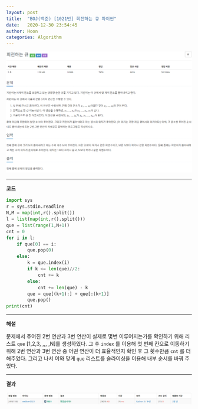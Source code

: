 ```yaml
---
layout: post
title:  "BOJ(백준) [1021번] 회전하는 큐 파이썬"
date:   2020-12-30 23:54:45
author: Hoon
categories: Algorithm
---
```


![회전하는큐문제.PNG](https://github.com/hoon-923/hoon-923.github.io/blob/main/_images/Algorithm/BOJ/1021/%ED%9A%8C%EC%A0%84%ED%95%98%EB%8A%94%ED%81%90%EB%AC%B8%EC%A0%9C.PNG?raw=true)

-----

**코드**

~~~python
import sys
r = sys.stdin.readline
N,M = map(int,r().split())
l = list(map(int,r().split()))
que = list(range(1,N+1))
cnt = 0
for i in l:
	if que[0] == i:
		que.pop(0)
	else:
		k = que.index(i)
		if k <= len(que)//2:
			cnt += k
		else:
			cnt += len(que) - k
		que = que[(k+1):] + que[:(k+1)]
		que.pop()
print(cnt)
~~~

----

**해설**

문제에서 주어진 2번 연산과 3번 연산이 실제로 몇번 이루어지는가를 확인하기 위해  리스트 `que`  [1,2,3, ,,, ,N]를 생성하였다. 그 후 `index` 를 이용해 첫 번째 칸으로 이동하기 위해 2번 연산과 3번 연산 중 어떤 연산이 더 효율적인지 확인 후 그 횟수만큼 `cnt` 를 더해주었다. 그리고 나서 이와 맞게 `que` 리스트를 슬라이싱을 이용해 내부 순서를 바꿔 주었다.

----

**결과**

![회전하는큐결과.PNG](https://github.com/hoon-923/hoon-923.github.io/blob/main/_images/Algorithm/BOJ/1021/%ED%9A%8C%EC%A0%84%ED%95%98%EB%8A%94%ED%81%90%EA%B2%B0%EA%B3%BC.PNG?raw=true)

